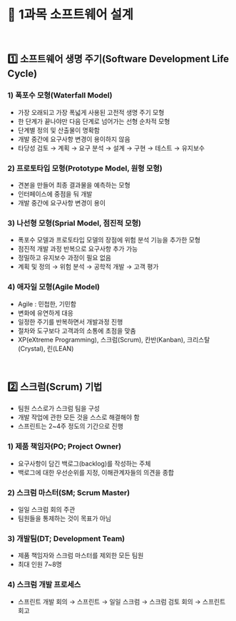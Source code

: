 # :ledger: 1과목 소프트웨어 설계

<br/> 

##  :one: 소프트웨어 생명 주기(Software Development Life Cycle)


###  1) 폭포수 모형(Waterfall Model)

- 가장 오래되고 가장 폭넓게 사용된 고전적 생명 주기 모형
- 한 단계가 끝나야만 다음 단계로 넘어가는 선형 순차적 모형
- 단계별 정의 및 산출물이 명확함
- 개발 중간에 요구사항 변경이 용이하지 않음
- 타당성 검토 &rarr; 계획 &rarr; 요구 분석 &rarr; 설계 &rarr; 구현 &rarr; 테스트 &rarr; 유지보수



### 2) 프로토타입 모형(Prototype Model, 원형 모형)

- 견본을 만들어 최종 결과물을 예측하는 모형
- 인터페이스에 중점을 둬 개발
- 개발 중간에 요구사항 변경이 용이

### 3) 나선형 모형(Sprial Model, 점진적 모형)

- 폭포수 모델과 프로토타입 모델의 장점에 위험 분석 기능을 추가한 모형
- 점진적 개발 과정 반복으로 요구사항 추가 가능
- 정밀하고 유지보수 과정이 필요 없음
- 계획 및 정의 &rarr; 위험 분석 &rarr; 공학적 개발 &rarr; 고객 평가

### 4) 애자일 모형(Agile Model)

- Agile : 민첩한, 기민함
- 변화에 유연하게 대응
- 일정한 주기를 반복하면서 개발과정 진행
- 절차와 도구보다 고객과의 소통에 초점을 맞춤
- XP(eXtreme Programming), 스크럼(Scrum), 칸반(Kanban), 크리스탈(Crystal), 린(LEAN)

<br/>


## :two: 스크럼(Scrum) 기법

- 팀원 스스로가 스크럼 팀을 구성
- 개발 작업에 관한 모든 것을 스스로 해결해야 함
- 스프린트는 2~4주 정도의 기간으로 진행

### 1) 제품 책임자(PO; Project Owner)
- 요구사항이 담긴 백로그(backlog)를 작성하는 주체
- 백로그에 대한 우선순위를 지정, 이해관계자들의 의견을 종합

### 2) 스크럼 마스터(SM; Scrum Master)
- 일일 스크럼 회의 주관
- 팀원들을 통제하는 것이 목표가 아님

### 3) 개발팀(DT; Development Team)
- 제품 책임자와 스크럼 마스터를 제외한 모든 팀원
- 최대 인원 7~8명

### 4) 스크럼 개발 프로세스
- 스프린트 개발 회의 &rarr; 스프린트 &rarr; 일일 스크럼 &rarr; 스크럼 검토 회의 &rarr; 스프린트 회고 
